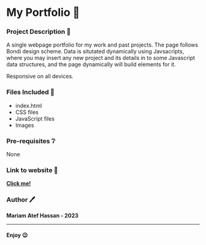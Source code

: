 # My Portfolio :girl:


### Project Description :page_facing_up:

A single webpage portfolio for my work and past projects. The page follows Bondi design scheme. Data is situtated dynamically using Javsacripts, where you may insert any new project and its details in to some Javascript data structures, and the page dynamically will build elements for it. 

Responsive on all devices.


### Files Included 	:file_folder:

- index.html
- CSS files
- JavaScript files
- Images


### Pre-requisites :grey_question:

None

### Link to website :link:

**<a href="https://mariamatef226.github.io/mariam-atef-portfolio/"> Click me! </a>**


### Author 🖊️

**Mariam Atef Hassan  - 2023**

<hr>

#### Enjoy :wink:

